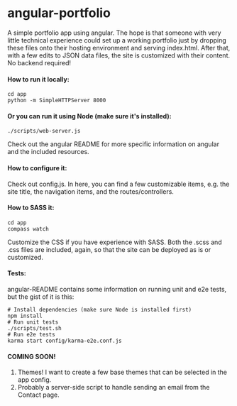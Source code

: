 angular-portfolio
=================

A simple portfolio app using angular. The hope is that someone with very little technical experience could set up a working portfolio just by dropping these files onto their hosting environment and serving index.html. After that, with a few edits to JSON data files, the site is customized with their content. No backend required!

#### How to run it locally:

    cd app
    python -m SimpleHTTPServer 8000
    
#### Or you can run it using Node (make sure it's installed):

    ./scripts/web-server.js
    
Check out the angular README for more specific information on angular and the included resources.

#### How to configure it:

Check out config.js. In here, you can find a few customizable items, e.g. the site title, the navigation items, and the routes/controllers.
    
#### How to SASS it:

    cd app
    compass watch

Customize the CSS if you have experience with SASS. Both the .scss and .css files are included, again, so that the site can be deployed as is or customized.

#### Tests:

angular-README contains some information on running unit and e2e tests, but the gist of it is this:

    # Install dependencies (make sure Node is installed first)
    npm install
    # Run unit tests
    ./scripts/test.sh
    # Run e2e tests
    karma start config/karma-e2e.conf.js
    
#### COMING SOON!

1. Themes! I want to create a few base themes that can be selected in the app config.
2. Probably a server-side script to handle sending an email from the Contact page.
